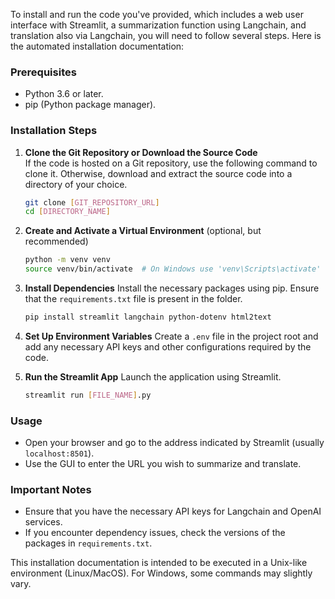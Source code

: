To install and run the code you've provided, which includes a web user interface with Streamlit, a summarization function using Langchain, and translation also via Langchain, you will need to follow several steps. Here is the automated installation documentation:

### Prerequisites
- Python 3.6 or later.
- pip (Python package manager).

### Installation Steps

1. **Clone the Git Repository or Download the Source Code**  
   If the code is hosted on a Git repository, use the following command to clone it. Otherwise, download and extract the source code into a directory of your choice.
   ```bash
   git clone [GIT_REPOSITORY_URL]
   cd [DIRECTORY_NAME]
   ```

2. **Create and Activate a Virtual Environment** (optional, but recommended)
   ```bash
   python -m venv venv
   source venv/bin/activate  # On Windows use 'venv\Scripts\activate'
   ```

3. **Install Dependencies**
   Install the necessary packages using pip. Ensure that the `requirements.txt` file is present in the folder.
   ```bash
   pip install streamlit langchain python-dotenv html2text
   ```

4. **Set Up Environment Variables**
   Create a `.env` file in the project root and add any necessary API keys and other configurations required by the code.

5. **Run the Streamlit App**
   Launch the application using Streamlit.
   ```bash
   streamlit run [FILE_NAME].py
   ```

### Usage
- Open your browser and go to the address indicated by Streamlit (usually `localhost:8501`).
- Use the GUI to enter the URL you wish to summarize and translate.

### Important Notes
- Ensure that you have the necessary API keys for Langchain and OpenAI services.
- If you encounter dependency issues, check the versions of the packages in `requirements.txt`.

This installation documentation is intended to be executed in a Unix-like environment (Linux/MacOS). For Windows, some commands may slightly vary.
